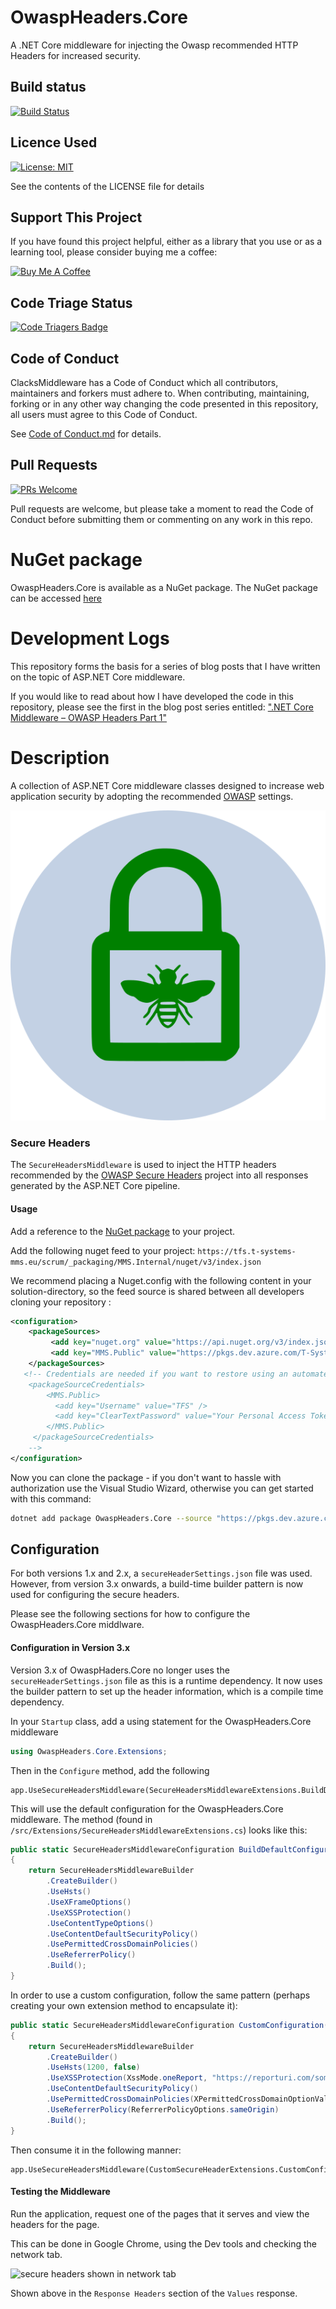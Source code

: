 # OwaspHeaders.Core
A .NET Core middleware for injecting the Owasp recommended HTTP Headers for increased security.

## Build status

[![Build Status](https://dev.azure.com/T-Systems-MMS/OwaspHeaders.Core/_apis/build/status/T-Systems-MMS.OwaspHeaders.Core?branchName=master)](https://dev.azure.com/T-Systems-MMS/OwaspHeaders.Core/_build/latest?definitionId=2&branchName=master)

## Licence Used
[![License: MIT](https://img.shields.io/badge/License-MIT-yellow.svg)](https://opensource.org/licenses/MIT)

See the contents of the LICENSE file for details

## Support This Project

If you have found this project helpful, either as a library that you use or as a learning tool, please consider buying me a coffee:

<a href="https://www.buymeacoffee.com/dotnetcoreshow" target="_blank"><img src="https://www.buymeacoffee.com/assets/img/custom_images/orange_img.png" alt="Buy Me A Coffee" style="height: 41px !important;width: 174px !important" ></a>

## Code Triage Status

[![Code Triagers Badge](https://www.codetriage.com/gaprogman/owaspheaders.core/badges/users.svg)](https://www.codetriage.com/gaprogman/owaspheaders.core)

## Code of Conduct
ClacksMiddleware has a Code of Conduct which all contributors, maintainers and forkers must adhere to. When contributing, maintaining, forking or in any other way changing the code presented in this repository, all users must agree to this Code of Conduct.

See [Code of Conduct.md](Code-of-Conduct.md) for details.

## Pull Requests

[![PRs Welcome](https://img.shields.io/badge/PRs-welcome-brightgreen.svg?style=flat-square)](http://makeapullrequest.com)

Pull requests are welcome, but please take a moment to read the Code of Conduct before submitting them or commenting on any work in this repo.

# NuGet package

OwaspHeaders.Core is available as a NuGet package. The NuGet package can be accessed [here](https://dev.azure.com/T-Systems-MMS/OwaspHeaders.Core/_packaging?_a=package&feed=T-Systems-MMS&package=OwaspHeaders.Core&protocolType=NuGet)

# Development Logs

This repository forms the basis for a series of blog posts that I have written on the topic of ASP.NET Core middleware.

If you would like to read about how I have developed the code in this repository, please see the first in the blog post series entitled: [".NET Core Middleware – OWASP Headers Part 1"](https://dotnetcore.gaprogman.com/2017/07/20/net-core-middleware-owasp-headers-part-1/)

# Description
A collection of ASP.NET Core middleware classes designed to increase web application security by adopting the recommended [OWASP](https://www.owasp.org/index.php/Main_Page) settings.

![OwaspHeaders.Core logo](OwaspHeaders.Core-Logo.png)

### Secure Headers
The `SecureHeadersMiddleware` is used to inject the HTTP headers recommended by the [OWASP Secure Headers](https://www.owasp.org/index.php/OWASP_Secure_Headers_Project) project into all responses generated by the ASP.NET Core pipeline.

#### Usage

Add a reference to the [NuGet package](https://dev.azure.com/T-Systems-MMS/OwaspHeaders.Core/_packaging?_a=package&feed=T-Systems-MMS&package=OwaspHeaders.Core&protocolType=NuGet) to your project.

Add the following nuget feed to your project:
`https://tfs.t-systems-mms.eu/scrum/_packaging/MMS.Internal/nuget/v3/index.json`

We recommend placing a Nuget.config with the following content in your solution-directory, so the feed source is shared between all developers cloning your repository :
```xml
<configuration>
    <packageSources>
         <add key="nuget.org" value="https://api.nuget.org/v3/index.json" protocolVersion="3" />
         <add key="MMS.Public" value="https://pkgs.dev.azure.com/T-Systems-MMS/_packaging/T-Systems-MMS/nuget/v3/index.json"/>
    </packageSources>
   <!-- Credentials are needed if you want to restore using an automated system or command line
    <packageSourceCredentials>
        <MMS.Public>
          <add key="Username" value="TFS" />      
          <add key="ClearTextPassword" value="Your Personal Access Token" />
        </MMS.Public>
     </packageSourceCredentials>
    -->
</configuration>
```

Now you can clone the package - if you don't want to hassle with authorization use the Visual Studio Wizard, otherwise you can get started with this command:
```bash
dotnet add package OwaspHeaders.Core --source "https://pkgs.dev.azure.com/T-Systems-MMS/_packaging/T-Systems-MMS/nuget/v3/index.json"
```

## Configuration

For both versions 1.x and 2.x, a `secureHeaderSettings.json` file was used. However, from version 3.x onwards, a build-time builder pattern is now used for configuring the secure headers.

Please see the following sections for how to configure the OwaspHeaders.Core middlware.

#### Configuration in Version 3.x

Version 3.x of OwaspHaders.Core no longer uses the `secureHeaderSettings.json` file as this is a runtime dependency. It now uses the builder pattern to set up the header information, which is a compile time dependency.

In your `Startup` class, add a using statement for the OwaspHeaders.Core middleware

``` csharp
using OwaspHeaders.Core.Extensions;
````

Then in the `Configure` method, add the following

``` charp
app.UseSecureHeadersMiddleware(SecureHeadersMiddlewareExtensions.BuildDefaultConfiguration());
```

This will use the default configuration for the OwaspHeaders.Core middleware. The method (found in `/src/Extensions/SecureHeadersMiddlewareExtensions.cs`) looks like this:

``` csharp
public static SecureHeadersMiddlewareConfiguration BuildDefaultConfiguration()
{
    return SecureHeadersMiddlewareBuilder
        .CreateBuilder()
        .UseHsts()
        .UseXFrameOptions()
        .UseXSSProtection()
        .UseContentTypeOptions()
        .UseContentDefaultSecurityPolicy()
        .UsePermittedCrossDomainPolicies()
        .UseReferrerPolicy()
        .Build();
}
```

In order to use a custom configuration, follow the same pattern (perhaps creating your own extension method to encapsulate it):

``` csharp
public static SecureHeadersMiddlewareConfiguration CustomConfiguration()
{
    return SecureHeadersMiddlewareBuilder
        .CreateBuilder()
        .UseHsts(1200, false)
        .UseXSSProtection(XssMode.oneReport, "https://reporturi.com/some-report-url")
        .UseContentDefaultSecurityPolicy()
        .UsePermittedCrossDomainPolicies(XPermittedCrossDomainOptionValue.masterOnly)
        .UseReferrerPolicy(ReferrerPolicyOptions.sameOrigin)
        .Build();
}
```

Then consume it in the following manner:

``` charp
app.UseSecureHeadersMiddleware(CustomSecureHeaderExtensions.CustomConfiguration());
```

#### Testing the Middleware

Run the application, request one of the pages that it serves and view the headers for the page.

This can be done in Google Chrome, using the Dev tools and checking the network tab.

![secure headers shown in network tab](screenshots/secure-headers-screenshot.png "Headers on the right-hand side here")

Shown above in the `Response Headers` section of the `Values` response.
